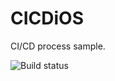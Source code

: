 # CICDiOS
CI/CD process sample.

![Build status](https://build.appcenter.ms/v0.1/apps/353c188c-ab38-463e-8dca-1a0bbb368b68/branches/Dev/badge)
